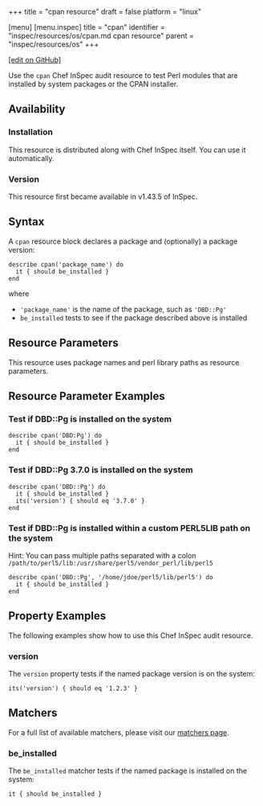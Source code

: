 +++
title = "cpan resource"
draft = false
platform = "linux"

[menu]
  [menu.inspec]
    title = "cpan"
    identifier = "inspec/resources/os/cpan.md cpan resource"
    parent = "inspec/resources/os"
+++

[\[edit on GitHub\]](https://github.com/inspec/inspec/blob/master/www/content/inspec/resources/cpan.md)

Use the `cpan` Chef InSpec audit resource to test Perl modules that are installed by system packages or the CPAN installer.

## Availability

### Installation

This resource is distributed along with Chef InSpec itself. You can use it automatically.

### Version

This resource first became available in v1.43.5 of InSpec.

## Syntax

A `cpan` resource block declares a package and (optionally) a package version:

    describe cpan('package_name') do
      it { should be_installed }
    end

where

- `'package_name'` is the name of the package, such as `'DBD::Pg'`
- `be_installed` tests to see if the package described above is installed

## Resource Parameters

This resource uses package names and perl library paths as resource parameters.

## Resource Parameter Examples

### Test if DBD::Pg is installed on the system

    describe cpan('DBD:Pg') do
      it { should be_installed }
    end

### Test if DBD::Pg 3.7.0 is installed on the system

    describe cpan('DBD::Pg') do
      it { should be_installed }
      its('version') { should eq '3.7.0' }
    end

### Test if DBD::Pg is installed within a custom PERL5LIB path on the system

Hint: You can pass multiple paths separated with a colon
`/path/to/perl5/lib:/usr/share/perl5/vendor_perl/lib/perl5`

    describe cpan('DBD::Pg', '/home/jdoe/perl5/lib/perl5') do
      it { should be_installed }
    end

## Property Examples

The following examples show how to use this Chef InSpec audit resource.

### version

The `version` property tests if the named package version is on the system:

    its('version') { should eq '1.2.3' }

## Matchers

For a full list of available matchers, please visit our [matchers page](/inspec/matchers/).

### be_installed

The `be_installed` matcher tests if the named package is installed on the system:

    it { should be_installed }
